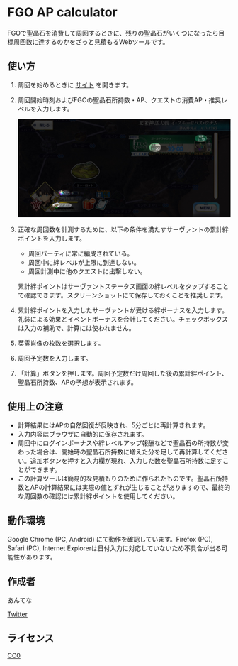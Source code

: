 # FGO AP calculator

FGOで聖晶石を消費して周回するときに、残りの聖晶石がいくつになったら目標周回数に達するのかをざっと見積もるWebツールです。

## 使い方

1. 周回を始めるときに [サイト](https://antenna-three.github.io/fgoapcalc/) を開きます。

2. 周回開始時刻およびFGOの聖晶石所持数・AP、クエストの消費AP・推奨レベルを入力します。

    ![](reference.jpg)

3. 正確な周回数を計測するために、以下の条件を満たすサーヴァントの累計絆ポイントを入力します。

    - 周回パーティに常に編成されている。
    - 周回中に絆レベルが上限に到達しない。
    - 周回計測中に他のクエストに出撃しない。

    累計絆ポイントはサーヴァントステータス画面の絆レベルをタップすることで確認できます。スクリーンショットにて保存しておくことを推奨します。

4. 累計絆ポイントを入力したサーヴァントが受ける絆ボーナスを入力します。礼装による効果とイベントボーナスを合計してください。チェックボックスは入力の補助で、計算には使われません。

5. 英霊肖像の枚数を選択します。

6. 周回予定数を入力します。

7. 「計算」ボタンを押します。周回予定数だけ周回した後の累計絆ポイント、聖晶石所持数、APの予想が表示されます。

## 使用上の注意

- 計算結果にはAPの自然回復が反映され、5分ごとに再計算されます。
- 入力内容はブラウザに自動的に保存されます。
- 周回中にログインボーナスや絆レベルアップ報酬などで聖晶石の所持数が変わった場合は、開始時の聖晶石所持数に増えた分を足して再計算してください。追加ボタンを押すと入力欄が現れ、入力した数を聖晶石所持数に足すことができます。
- この計算ツールは簡易的な見積もりのために作られたものです。聖晶石所持数とAPの計算結果には実際の値とずれが生じることがありますので、最終的な周回数の確認には累計絆ポイントを使用してください。

## 動作環境

Google Chrome (PC, Android) にて動作を確認しています。Firefox (PC), Safari (PC), Internet Explorerは日付入力に対応していないため不具合が出る可能性があります。

## 作成者

あんてな

[Twitter](https://twitter.com/antenna_games)

## ライセンス

[CC0](/LICENSE)